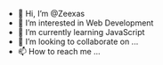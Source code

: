 - 👋 Hi, I’m @Zeexas
- 👀 I’m interested in Web Development
- 🌱 I’m currently learning JavaScript
- 💞️ I’m looking to collaborate on ...
- 📫 How to reach me ...

<!---
Zeexas/Zeexas is a ✨ special ✨ repository because its `README.md` (this file) appears on your GitHub profile.
You can click the Preview link to take a look at your changes.
--->
